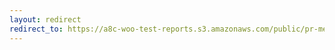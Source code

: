 ```yaml
---
layout: redirect
redirect_to: https://a8c-woo-test-reports.s3.amazonaws.com/public/pr-merge/41082/e2e/index.html
---
```

